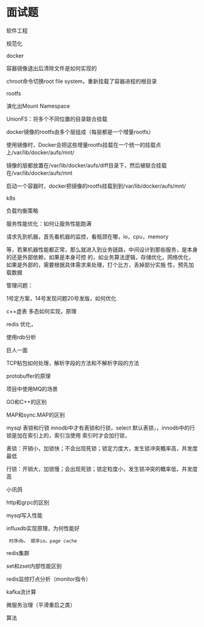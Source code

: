 # 面试题



软件工程

规范化

docker

容器镜像退出后清除文件是如何实现的

chroot命令切换root file system，重新挂载了容器进程的根目录

rootfs

演化出Mount Namespace

UnionFS：将多个不同位置的目录联合挂载

docker镜像的rootfs由多个层组成（每层都是一个增量rootfs）

使用镜像时，Docker会把这些增量rootfs挂载在一个统一的挂载点上/var/lib/docker/aufs/mnt/

镜像的层都放置在/var/lib/docker/aufs/diff目录下，然后被联合挂载在/var/lib/docker/aufs/mnt

启动一个容器时，docker把镜像的rootfs挂载到到/var/lib/docker/aufs/mnt/



k8s

负载均衡策略

服务性能优化：如何让服务性能跑满

请求先到机器，首先看机器的监控，看瓶颈在哪，io，cpu，memory

等，若果机器性能都正常，那么就进入到业务链路，中间设计到那些服务，是本身的还是外部依赖，如果是本身可控
的，如业务算法逻辑，存储优化，网络优化，如果是外部的，需要根据具体需求来处理，打个比方，丢掉部分实施
性，预先加载数据

管理问题：

1号定方案，14号发现问题20号发版，如何优化



c++虚表 多态如何实现，原理



redis 优化，

使用rdb分析





巨人一面



TCP粘包如何处理，解析字段的方法和不解析字段的方法

protobuffer的原理

项目中使用MQ的场景

GO和C++的区别

MAP和sync.MAP的区别

mysql 表锁和行锁  innodb中才有表锁和行锁，select 默认表锁，，innodb中的行锁是加在索引上的，索引当使用
索引时才会加行锁，

表锁：开销小，加锁快；不会出现死锁；锁定力度大，发生锁冲突概率高，并发度最低

行锁：开销大，加锁慢；会出现死锁；锁定粒度小，发生锁冲突的概率低，并发度高



小讯鸽



http和grpc的区别

mysql写入性能

influxdb实现原理，为何性能好

     时序db。 顺序io。page cache

redis集群

set和zset内部性能区别

redis监控打点分析（monitor指令）

kafka流计算

微服务治理（平滑重启之类）

算法

